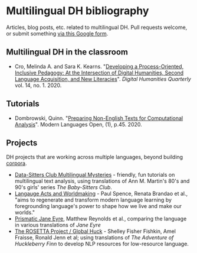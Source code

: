 # Multilingual DH bibliography
Articles, blog posts, etc. related to multilingual DH. Pull requests welcome, or submit something [via this Google form](https://forms.gle/9rc6JFsvE1nrMhLG9).

## Multilingual DH in the classroom
* Cro, Melinda A. and Sara K. Kearns. "[Developing a Process-Oriented, Inclusive Pedagogy: At the Intersection of Digital Humanities, Second Language Acquisition, and New Literacies](http://www.digitalhumanities.org/dhq/vol/14/1/000443/000443.html)". *Digital Humanities Quarterly* vol. 14, no. 1. 2020.

## Tutorials
* Dombrowski, Quinn. "[Preparing Non-English Texts for Computational Analysis](https://www.modernlanguagesopen.org/articles/10.3828/mlo.v0i0.294/)". Modern Languages Open, (1), p.45. 2020.

## Projects
DH projects that are working across multiple languages, beyond building [corpora](https://github.com/multilingual-dh/multilingual-corpora). 

* [Data-Sitters Club Multilingual Mysteries](https://datasittersclub.github.io/site/books#multilingual-mysteries) - friendly, fun tutorials on multilingual text analysis, using translations of Ann M. Martin's 80's and 90's girls' series *The Baby-Sitters Club*.
* [Langauge Acts and Worldmaking](https://languageacts.org/) - Paul Spence, Renata Brandao et al., "aims to regenerate and transform modern language learning by foregrounding language's power to shape how we live and make our worlds."
* [Prismatic Jane Eyre](https://prismaticjaneeyre.org/), Matthew Reynolds et al., comparing the language in various translations of *Jane Eyre*
* [The ROSETTA Project / Global Huck](https://rosetta.univ-lille.fr/worldmap/index.html) - Shelley Fisher Fishkin, Amel Fraisse, Ronald Jenn et al; using translations of *The Adventure of Huckleberry Finn* to develop NLP resources for low-resource language.